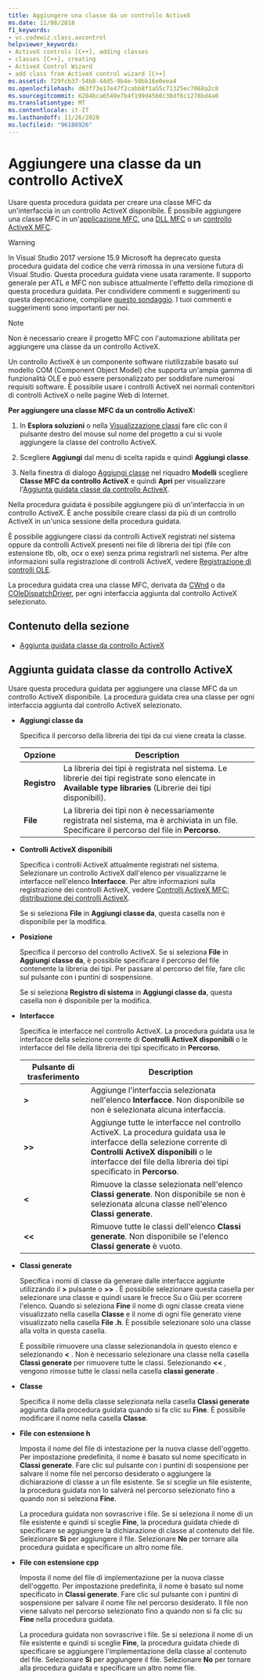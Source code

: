 ```yaml
---
title: Aggiungere una classe da un controllo ActiveX
ms.date: 11/08/2018
f1_keywords:
- vc.codewiz.class.axcontrol
helpviewer_keywords:
- ActiveX controls [C++], adding classes
- classes [C++], creating
- ActiveX Control Wizard
- add class from ActiveX control wizard [C++]
ms.assetid: 729fcb37-54b8-44d5-9b4e-50bb16e0eea4
ms.openlocfilehash: d63f73e17e47f2cabb8f1a55c71325ec7068a2c8
ms.sourcegitcommit: 6284bca6549e7b4f199d4560c30df6c1278bd4a0
ms.translationtype: MT
ms.contentlocale: it-IT
ms.lasthandoff: 11/26/2020
ms.locfileid: "96188926"
---
```

# <a name="add-a-class-from-an-activex-control"></a>Aggiungere una classe da un controllo ActiveX

Usare questa procedura guidata per creare una classe MFC da un'interfaccia in un controllo ActiveX disponibile. È possibile aggiungere una classe MFC in un'[applicazione MFC](../mfc/reference/creating-an-mfc-application.md), una [DLL MFC](../mfc/reference/creating-an-mfc-dll-project.md) o un [controllo ActiveX MFC](../mfc/reference/creating-an-mfc-activex-control.md).

> [!WARNING]
> In Visual Studio 2017 versione 15.9 Microsoft ha deprecato questa procedura guidata del codice che verrà rimossa in una versione futura di Visual Studio. Questa procedura guidata viene usata raramente. Il supporto generale per ATL e MFC non subisce attualmente l'effetto della rimozione di questa procedura guidata. Per condividere commenti e suggerimenti su questa deprecazione, compilare [questo sondaggio](https://www.surveymonkey.com/r/QDWKKCN). I tuoi commenti e suggerimenti sono importanti per noi.
<!-- Blank comment here to separate the warning and note. -->
> [!NOTE]
> Non è necessario creare il progetto MFC con l'automazione abilitata per aggiungere una classe da un controllo ActiveX.

Un controllo ActiveX è un componente software riutilizzabile basato sul modello COM (Component Object Model) che supporta un'ampia gamma di funzionalità OLE e può essere personalizzato per soddisfare numerosi requisiti software. È possibile usare i controlli ActiveX nei normali contenitori di controlli ActiveX o nelle pagine Web di Internet.

**Per aggiungere una classe MFC da un controllo ActiveX:**

1. In **Esplora soluzioni** o nella [Visualizzazione classi](/visualstudio/ide/viewing-the-structure-of-code) fare clic con il pulsante destro del mouse sul nome del progetto a cui si vuole aggiungere la classe del controllo ActiveX.

1. Scegliere **Aggiungi** dal menu di scelta rapida e quindi **Aggiungi classe**.

1. Nella finestra di dialogo [Aggiungi classe](./adding-a-class-visual-cpp.md#add-class-dialog-box) nel riquadro **Modelli** scegliere **Classe MFC da controllo ActiveX** e quindi **Apri** per visualizzare l'[Aggiunta guidata classe da controllo ActiveX](#add-class-from-activex-control-wizard).

Nella procedura guidata è possibile aggiungere più di un'interfaccia in un controllo ActiveX. È anche possibile creare classi da più di un controllo ActiveX in un'unica sessione della procedura guidata.

È possibile aggiungere classi da controlli ActiveX registrati nel sistema oppure da controlli ActiveX presenti nei file di libreria dei tipi (file con estensione tlb, olb, ocx o exe) senza prima registrarli nel sistema. Per altre informazioni sulla registrazione di controlli ActiveX, vedere [Registrazione di controlli OLE](../mfc/reference/registering-ole-controls.md).

La procedura guidata crea una classe MFC, derivata da [CWnd](../mfc/reference/cwnd-class.md) o da [COleDispatchDriver](../mfc/reference/coledispatchdriver-class.md), per ogni interfaccia aggiunta dal controllo ActiveX selezionato.

## <a name="in-this-section"></a>Contenuto della sezione

- [Aggiunta guidata classe da controllo ActiveX](#add-class-from-activex-control-wizard)

## <a name="add-class-from-activex-control-wizard"></a>Aggiunta guidata classe da controllo ActiveX

Usare questa procedura guidata per aggiungere una classe MFC da un controllo ActiveX disponibile. La procedura guidata crea una classe per ogni interfaccia aggiunta dal controllo ActiveX selezionato.

- **Aggiungi classe da**

  Specifica il percorso della libreria dei tipi da cui viene creata la classe.

  |Opzione|Description|
  |------------|-----------------|
  |**Registro**|La libreria dei tipi è registrata nel sistema. Le librerie dei tipi registrate sono elencate in **Available type libraries** (Librerie dei tipi disponibili).|
  |**File**|La libreria dei tipi non è necessariamente registrata nel sistema, ma è archiviata in un file. Specificare il percorso del file in **Percorso**.|

- **Controlli ActiveX disponibili**

  Specifica i controlli ActiveX attualmente registrati nel sistema. Selezionare un controllo ActiveX dall'elenco per visualizzarne le interfacce nell'elenco **Interfacce**. Per altre informazioni sulla registrazione dei controlli ActiveX, vedere [Controlli ActiveX MFC: distribuzione dei controlli ActiveX](../mfc/mfc-activex-controls-distributing-activex-controls.md).

  Se si seleziona **File** in **Aggiungi classe da**, questa casella non è disponibile per la modifica.

- **Posizione**

  Specifica il percorso del controllo ActiveX. Se si seleziona **File** in **Aggiungi classe da**, è possibile specificare il percorso del file contenente la libreria dei tipi. Per passare al percorso del file, fare clic sul pulsante con i puntini di sospensione.

  Se si seleziona **Registro di sistema** in **Aggiungi classe da**, questa casella non è disponibile per la modifica.

- **Interfacce**

  Specifica le interfacce nel controllo ActiveX. La procedura guidata usa le interfacce della selezione corrente di **Controlli ActiveX disponibili** o le interfacce del file della libreria dei tipi specificato in **Percorso**.

  |Pulsante di trasferimento|Description|
  |---------------------|-----------------|
  |**>**|Aggiunge l'interfaccia selezionata nell'elenco **Interfacce**. Non disponibile se non è selezionata alcuna interfaccia.|
  |**>>**|Aggiunge tutte le interfacce nel controllo ActiveX. La procedura guidata usa le interfacce della selezione corrente di **Controlli ActiveX disponibili** o le interfacce del file della libreria dei tipi specificato in **Percorso**.|
  |**\<**|Rimuove la classe selezionata nell'elenco **Classi generate**. Non disponibile se non è selezionata alcuna classe nell'elenco **Classi generate**.|
  |**\<\<**|Rimuove tutte le classi dell'elenco **Classi generate**. Non disponibile se l'elenco **Classi generate** è vuoto.|

- **Classi generate**

  Specifica i nomi di classe da generare dalle interfacce aggiunte utilizzando il **>** pulsante o **>>** . È possibile selezionare questa casella per selezionare una classe e quindi usare le frecce Su o Giù per scorrere l'elenco. Quando si seleziona **Fine** il nome di ogni classe creata viene visualizzato nella casella **Classe** e il nome di ogni file generato viene visualizzato nella casella **File .h**. È possibile selezionare solo una classe alla volta in questa casella.

  È possibile rimuovere una classe selezionandola in questo elenco e selezionando **<** . Non è necessario selezionare una classe nella casella **Classi generate** per rimuovere tutte le classi. Selezionando **<<** , vengono rimosse tutte le classi nella casella **classi generate** .

- **Classe**

   Specifica il nome della classe selezionata nella casella **Classi generate** aggiunta dalla procedura guidata quando si fa clic su **Fine**. È possibile modificare il nome nella casella **Classe**.

- **File con estensione h**

  Imposta il nome del file di intestazione per la nuova classe dell'oggetto. Per impostazione predefinita, il nome è basato sul nome specificato in **Classi generate**. Fare clic sul pulsante con i puntini di sospensione per salvare il nome file nel percorso desiderato o aggiungere la dichiarazione di classe a un file esistente. Se si sceglie un file esistente, la procedura guidata non lo salverà nel percorso selezionato fino a quando non si seleziona **Fine**.

  La procedura guidata non sovrascrive i file. Se si seleziona il nome di un file esistente e quindi si sceglie **Fine**, la procedura guidata chiede di specificare se aggiungere la dichiarazione di classe al contenuto del file. Selezionare **Sì** per aggiungere il file. Selezionare **No** per tornare alla procedura guidata e specificare un altro nome file.

- **File con estensione cpp**

  Imposta il nome del file di implementazione per la nuova classe dell'oggetto. Per impostazione predefinita, il nome è basato sul nome specificato in **Classi generate**. Fare clic sul pulsante con i puntini di sospensione per salvare il nome file nel percorso desiderato. Il file non viene salvato nel percorso selezionato fino a quando non si fa clic su **Fine** nella procedura guidata.

  La procedura guidata non sovrascrive i file. Se si seleziona il nome di un file esistente e quindi si sceglie **Fine**, la procedura guidata chiede di specificare se aggiungere l'implementazione della classe al contenuto del file. Selezionare **Sì** per aggiungere il file. Selezionare **No** per tornare alla procedura guidata e specificare un altro nome file.
